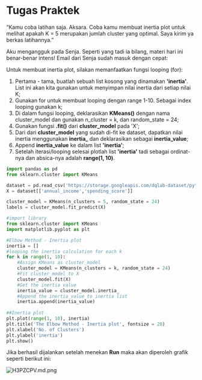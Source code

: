 # Tugas Praktek

“Kamu coba latihan saja. Aksara. Coba kamu membuat inertia plot untuk melihat apakah K = 5 merupakan jumlah cluster yang optimal. Saya kirim ya berkas latihannya.”

Aku mengangguk pada Senja. Seperti yang tadi ia bilang, materi hari ini benar-benar intens! Email dari Senja sudah masuk dengan cepat:

Untuk membuat inertia plot, silakan memanfaatkan fungsi looping (for):
1. Pertama - tama, buatlah sebuah list kosong yang dinamakan **'inertia'**. List ini akan kita gunakan untuk menyimpan nilai inertia dari setiap nilai K;
2. Gunakan for untuk membuat looping dengan range 1-10. Sebagai index looping gunakan k;
3. Di dalam fungsi looping, deklarasikan **KMeans()** dengan nama cluster_model dan gunakan n_cluster = k, dan random_state = 24;
4. Gunakan fungsi **.fit()** dari **cluster_model** pada 'X';
5. Dari dari **cluster_model** yang sudah di-fit ke dataset, dapatkan nilai inertia menggunakan **inertia_** dan deklarasikan sebagai **inertia_value**;
6. Append **inertia_value** ke dalam list **'inertia'**;
7. Setelah iterasi/looping selesai plotlah list **'inertia'** tadi sebagai ordinat-nya dan absica-nya adalah **range(1, 10)**.

```python
import pandas as pd  
from sklearn.cluster import KMeans  

dataset = pd.read_csv('https://storage.googleapis.com/dqlab-dataset/pythonTutorial/mall_customers.csv')   
X = dataset[['annual_income','spending_score']]  

cluster_model = KMeans(n_clusters = 5, random_state = 24)  
labels = cluster_model.fit_predict(X)

#import library
from sklearn.cluster import KMeans
import matplotlib.pyplot as plt

#Elbow Method - Inertia plot
inertia = []
#looping the inertia calculation for each k
for k in range(1, 10):
	#Assign KMeans as cluster_model
	cluster_model = KMeans(n_clusters = k, random_state = 24)
	#Fit cluster_model to X
	cluster_model.fit(X)
	#Get the inertia value
	inertia_value = cluster_model.inertia_
	#Append the inertia_value to inertia list
	inertia.append(inertia_value)
    
##Inertia plot
plt.plot(range(1, 10), inertia)
plt.title('The Elbow Method - Inertia plot', fontsize = 20)
plt.xlabel('No. of Clusters')
plt.ylabel('inertia')
plt.show()
```

Jika berhasil dijalankan setelah menekan **Run** maka akan diperoleh grafik seperti berikut ini:

![H3PZCPV.md.png](https://iili.io/H3PZCPV.md.png)

